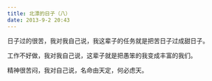 ```yaml
---
title: 北漂的日子（八）
date: 2013-9-2 20:43
---
```


日子过的很苦，我对我自己说，我这辈子的任务就是把苦日子过成甜日子。

工作不好做，我对我自己说，这辈子就是把愚笨的我变成丰富的我们。

精神很苦闷，我对自己说，名命由天定，何必虑天。